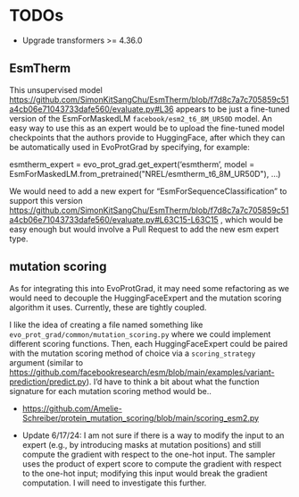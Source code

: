 # TODOs

- Upgrade transformers >= 4.36.0

## EsmTherm

This unsupervised model https://github.com/SimonKitSangChu/EsmTherm/blob/f7d8c7a7c705859c51a4cb06e71043733dafe560/evaluate.py#L36 appears to be just a fine-tuned version of the EsmForMaskedLM `facebook/esm2_t6_8M_UR50D` model.
An easy way to use this as an expert would be to upload the  fine-tuned model checkpoints that the authors provide to HuggingFace, after which they can be automatically used in EvoProtGrad by specifying, for example:

esmtherm_expert = evo_prot_grad.get_expert(‘esmtherm’, model = EsmForMaskedLM.from_pretrained("NREL/esmtherm_t6_8M_UR50D"), …)


We would need to add a new expert for “EsmForSequenceClassification” to support this version https://github.com/SimonKitSangChu/EsmTherm/blob/f7d8c7a7c705859c51a4cb06e71043733dafe560/evaluate.py#L63C15-L63C15 , which would be easy enough but would involve a Pull Request to add the new esm expert type.
 
 ## mutation scoring

 As for integrating this into EvoProtGrad, it may need some refactoring as we would need to decouple the HuggingFaceExpert and the mutation scoring algorithm it uses. Currently, these are tightly coupled.
 
I like the idea of creating a file named something like `evo_prot_grad/common/mutation_scoring.py` where we could implement different scoring functions. Then, each HuggingFaceExpert could be paired with the mutation scoring method of choice via a `scoring_strategy` argument (similar to https://github.com/facebookresearch/esm/blob/main/examples/variant-prediction/predict.py). I’d have to think a bit about what the function signature for each mutation scoring method would be..

- https://github.com/Amelie-Schreiber/protein_mutation_scoring/blob/main/scoring_esm2.py 

- Update 6/17/24: I am not sure if there is a way to modify the input to an expert (e.g., by introducing masks at mutation positions) and still compute the gradient with respect to the one-hot input. The sampler uses the product of expert score to compute the gradient with respect to the one-hot input; modifying this input would break the gradient computation. I will need to investigate this further.

